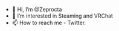 - 👋 Hi, I’m @Zeprocta
- 👀 I’m interested in Steaming and VRChat
- 📫 How to reach me - Twitter.

<!---
Zeprocta/Zeprocta is a ✨ special ✨ repository because its `README.md` (this file) appears on your GitHub profile.
You can click the Preview link to take a look at your changes.
--->
